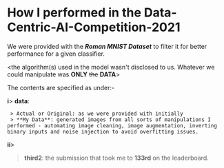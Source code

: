 # How I performed in the Data-Centric-AI-Competition-2021

We were provided with the **_Roman MNIST Dataset_** to filter it for better performance for a given classifier.

<the algorithm(s) used in the model wasn't disclosed to us. Whatever we could manipulate was **ONLY** ~~the~~ **DATA**>

The contents are specified as under:-

**i**> 
**data**:

     > Actual or Original: as we were provided with initially
     > **My Data**: generated images from all sorts of manipulations I performed - automating image cleaning, image augmentation, inverting binary inputs and noise injection to avoid overfitting issues.

**ii**> 
> **third2**:
>   the submission that took me to **133rd** on the leaderboard. 
